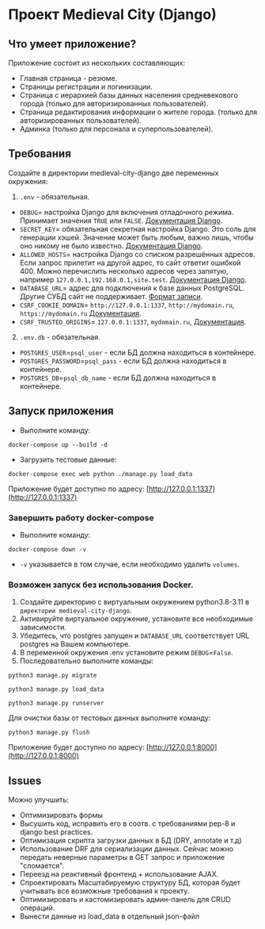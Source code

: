 # Проект Medieval City (Django)

## Что умеет приложение? 

Приложение состоит из нескольких составляющих:
- Главная страница - резюме.
- Страницы регистрации и логинизации.
- Страница с иерархией базы данных населения средневекового города (только для авторизированных пользователей).
- Страница редактирования информации о жителе города. (только для авторизированных пользователей).
- Админка (только для персонала и суперпользователей).

## Требования
Создайте в директории medieval-city-django две переменных окружения:
1) `.env` - обязательная.

- `DEBUG`= настройка Django для включения отладочного режима. Принимает значения `TRUE` или `FALSE`. [Документация Django](https://docs.djangoproject.com/en/3.2/ref/settings/#std:setting-DEBUG).
- `SECRET_KEY`= обязательная секретная настройка Django. Это соль для генерации хэшей. Значение может быть любым, важно лишь, чтобы оно никому не было известно. [Документация Django](https://docs.djangoproject.com/en/3.2/ref/settings/#secret-key).
- `ALLOWED_HOSTS`= настройка Django со списком разрешённых адресов. Если запрос прилетит на другой адрес, то сайт ответит ошибкой 400. Можно перечислить несколько адресов через запятую, например `127.0.0.1,192.168.0.1,site.test`. [Документация Django](https://docs.djangoproject.com/en/3.2/ref/settings/#allowed-hosts).
- `DATABASE_URL`= адрес для подключения к базе данных PostgreSQL. Другие СУБД сайт не поддерживает. [Формат записи](https://github.com/jacobian/dj-database-url#url-schema).
- `CSRF_COOKIE_DOMAIN`= `http://127.0.0.1:1337`, `http://mydomain.ru`, `https://mydomain.ru` [Документация](https://docs.djangoproject.com/en/4.0/ref/settings/#csrf-cookie-domain).
- `CSRF_TRUSTED_ORIGINS`= `127.0.0.1:1337`, `mydomain.ru`, [Документация](https://docs.djangoproject.com/en/4.0/ref/settings/#csrf-trusted-origins).


2) `.env.db` - обязательная.

- `POSTGRES_USER`=`psql_user` - если БД должна находиться в контейнере.
- `POSTGRES_PASSWORD`=`psql_pass` - если БД должна находиться в контейнере.
- `POSTGRES_DB`=`psql_db_name` - если БД должна находиться в контейнере.


## Запуск приложения
- Выполните команду:
```shell
docker-compose up --build -d
```
- Загрузить тестовые данные:

```shell
docker-compose exec web python ./manage.py load_data
```
Приложение будет доступно по адресу: [http://127.0.0.1:1337](http://127.0.0.1:1337)


### Завершить работу docker-compose
- Выполните команду:
```shell
docker-compose down -v
```
- `-v` указывается в том случае, если необходимо удалить `volumes`.

### Возможен запуск без использования Docker.

1) Создайте директорию с виртуальным окружением python3.8-3.11 в `директории medieval-city-django`.
2) Активируйте виртуальное окружение, установите все необходимые зависимости.
3) Убедитесь, что postgres запущен и `DATABASE_URL` соответствует URL postgres на Вашем компьютере.
4) В переменной окружения .env установите режим `DEBUG`=`False`.
5) Последовательно выполните команды:
```shell
python3 manage.py migrate
```
```shell
python3 manage.py load_data
```
```shell
python3 manage.py runserver
```

Для очистки базы от тестовых данных выполните команду:
```shell
python3 manage.py flush
```
Приложение будет доступно по адресу: [http://127.0.0.1:8000](http://127.0.0.1:8000)

## Issues 

Можно улучшить:

- Оптимизировать формы
- Высушить код, исправить его в соотв. с требованиями pep-8 и django best practices.
- Оптимизация скрипта загрузки данных в БД (DRY, annotate и т.д)
- Использование DRF для сериализации данных. Сейчас можно передать неверные параметры в GET запрос и приложение "сломается".
- Переезд на реактивный фронтенд + использование AJAX.
- Спроектировать Масштабируемую структуру БД, которая будет учитывать все возможные требования к проекту.
- Оптимизировать и кастомизировать админ-панель для CRUD операций.
- Вынести данные из load_data в отдельный json-файл
